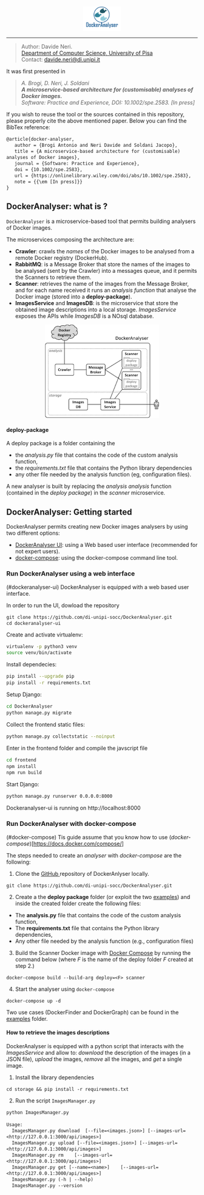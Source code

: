 <p align="center">
  <img src="dockeranalyser/data/docs/logo/docker-analyser-logo.png" width="100" />
</p>

-------

> Author: Davide Neri. <br>
> [Department of Computer Science, University of Pisa](https://www.di.unipi.it/en/)  <br>
> Contact: davide.neri@di.unipi.it

It was first presented in
> _A. Brogi, D. Neri, J. Soldani <br>
> **A microservice‐based architecture for (customisable) analyses of Docker images.** <br>
> Software: Practice and Experience, DOI: 10.1002/spe.2583. [In press]_

If you wish to reuse the tool or the sources contained in this repository, please properly cite the above mentioned paper. Below you can find the BibTex reference:
```
@article{docker-analyser,
   author = {Brogi Antonio and Neri Davide and Soldani Jacopo},
   title = {A microservice‐based architecture for (customisable) analyses of Docker images},
   journal = {Software: Practice and Experience},
   doi = {10.1002/spe.2583},
   url = {https://onlinelibrary.wiley.com/doi/abs/10.1002/spe.2583},
   note = {{\em [In press]}}
}
```


## DockerAnalyser: what is ?

`DockerAnalyser` is a microservice-based tool that permits building analysers of Docker images.

<!--
DockerAnalyser (figure below) is designed to
 - *Crawl*  Docker images from a remote Docker registry (e.g. Docker Hub),
 - *Analyse* each Docker image by running a **custom** analysis function,
 - *Store* the results into a local database. -->

<!-- <div align="center">
  <img  src="./dockeranalyser/data/docs/docker-analyser.png" width="400">
</div> -->

<!--
##### The microservice-based architecture of DockerAnalyser -->
The microservices composing the architecture are:
 - **Crawler**: crawls the *names*  of the Docker images to be analysed from a remote Docker registry (DockerHub).
 - **RabbitMQ**: is a Message Broker that store the names of the images to be analysed (sent by the Crawler) into a messages queue, and it permits the Scanners to retrieve them.
 - **Scanner**: retrieves the name of the images from the Message Broker, and for each name received it runs an *analysis function* that analyse the Docker image (stored into a **deploy-package**).
 - **ImagesService** and **ImagesDB**: is the microservice that store the obtained image descriptions into a local storage.  *ImagesService* exposes the APIs while *ImagesDB* is a NOsql database.

 <div align="center">
  <img  src="./dockeranalyser/data/docs/architecture.png" width="300">
 </div>


#### deploy-package
A deploy package is a folder containing the
-  the *analysis.py* file that contains the code of the custom analysis function,
- the *requirements.txt* file that contains the Python library dependencies
- any other file needed by the analysis function (eg, configuration files).

A new analyser is built by  replacing the  *analysis analysis* function (contained in the *deploy package*) in the *scanner* microservice.

<!-- The architecture is equipped with a `docker-compose.yml` file allows to run the applicatio as a multi-container Docker application.
 -->

## DockerAnalyser: Getting started
 DockerAnalyser permits creating new Docker images analysers by using  two different options:

- [DockerAnalyser UI](#dockeranalyser-ui): using a Web based user interface (recommended for not expert users).
- [docker-compose](#docker-compose): using the docker-compose command line tool.

### Run DockerAnalyser using a web interface
(#dockeranalyser-ui)
DockerAnalyser is equipped with a web based user interface.

In order to run the UI, dowload the repository
```
git clone https://github.com/di-unipi-socc/DockerAnalyser.git
cd dockeranalyser-ui
```

Create and activate virtualenv:
```sh
virtualenv -p python3 venv
source venv/bin/activate
```

Install dependecies:
```sh
pip install --upgrade pip
pip install -r requirements.txt
```

Setup Django:
```sh
cd DockerAnalyser
python manage.py migrate
```

Collect the frontend static files:
```sh
python manage.py collectstatic --noinput
```

Enter in the frontend folder and compile the javscript file

```sh
cd frontend
npm install
npm run build
```

Start Django:
```sh
python manage.py runserver 0.0.0.0:8000

```

Dockeranalyser-ui is running on  http://localhost:8000


### Run DockerAnalyser with docker-compose
(#docker-compose)
Tis guide assume that you know how to use (*docker-compose*)[https://docs.docker.com/compose/]

The steps needed to create an *analyser* with *docker-compose* are the following:
1. Clone the [GitHub ](https://github.com/di-unipi-socc/DockerAnalyser.git) repository of DockerAnlyser locally.
```
git clone https://github.com/di-unipi-socc/DockerAnalyser.git
```
2. Create a the **deploy package** folder (or exploit the two  [examples](./dockeranalyser/data/examples/README.md)) and inside the created folder create the following files:
  -  The **analysis.py** file that contains the code of the custom analysis function,
  - The **requirements.txt** file that contains the Python library dependencies,
  - Any other file needed by the analysis function (e.g., configuration files)
3. Build the Scanner Docker image with  [Docker Compose](https://docs.docker.com/compose/install/) by running the command below (where *F* is the
name of the deploy folder *F* created at step 2.)
```
docker-compose build --build-arg deploy=<F> scanner
```
4. Start the analyser using `docker-compose`
```
docker-compose up -d
```
Two use cases (DockerFinder and DockerGraph) can be found in the  [examples](./dockeranalyser/data/examples/README.md) folder.

#### How to retrieve the images descriptions
DockerAnalyser is equipped with a python script that interacts with the *ImagesService* and allow to: *download* the description of the images (in a JSON file), *upload* the images, *remove* all the images, and *get* a single image.

1. Install the library dependencies
  ```
  cd storage && pip install -r requirements.txt
  ```
2. Run the script `ImagesManager.py`

  ```
  python ImagesManager.py

  Usage:
    ImagesManager.py download  [--file=<images.json>] [--images-url=<http://127.0.0.1:3000/api/images>]
    ImagesManager.py upload [--file=<images.json>] [--images-url=<http://127.0.0.1:3000/api/images>]
    ImagesManager.py rm    [--images-url=<http://127.0.0.1:3000/api/images>]
    ImagesManager.py get [--name=<name>]    [--images-url=<http://127.0.0.1:3000/api/images>]
    ImagesManager.py (-h | --help)
    ImagesManager.py --version

  ```
